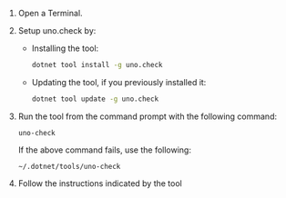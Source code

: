 1. Open a Terminal.

1. Setup uno.check by:
    - Installing the tool:

        ```bash
        dotnet tool install -g uno.check
        ```

    - Updating the tool, if you previously installed it:

        ```bash
        dotnet tool update -g uno.check
        ```

1. Run the tool from the command prompt with the following command:

    ```
    uno-check
    ```

    If the above command fails, use the following:

    ```
    ~/.dotnet/tools/uno-check
    ```

1. Follow the instructions indicated by the tool
